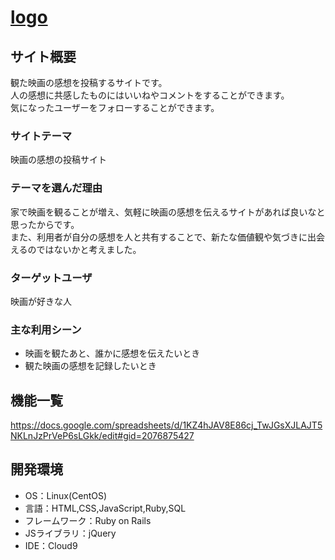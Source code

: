 # [logo](https://user-images.githubusercontent.com/76896952/112626502-a412a280-8e73-11eb-8c87-4da6262463b9.png)

## サイト概要
観た映画の感想を投稿するサイトです。<br>
人の感想に共感したものにはいいねやコメントをすることができます。<br>
気になったユーザーをフォローすることができます。


### サイトテーマ
映画の感想の投稿サイト

### テーマを選んだ理由
家で映画を観ることが増え、気軽に映画の感想を伝えるサイトがあれば良いなと思ったからです。<br>
また、利用者が自分の感想を人と共有することで、新たな価値観や気づきに出会えるのではないかと考えました。

### ターゲットユーザ
映画が好きな人

### 主な利用シーン
- 映画を観たあと、誰かに感想を伝えたいとき
- 観た映画の感想を記録したいとき

## 機能一覧
https://docs.google.com/spreadsheets/d/1KZ4hJAV8E86cj_TwJGsXJLAJT5NKLnJzPrVeP6sLGkk/edit#gid=2076875427

## 開発環境
- OS：Linux(CentOS)
- 言語：HTML,CSS,JavaScript,Ruby,SQL
- フレームワーク：Ruby on Rails
- JSライブラリ：jQuery
- IDE：Cloud9
